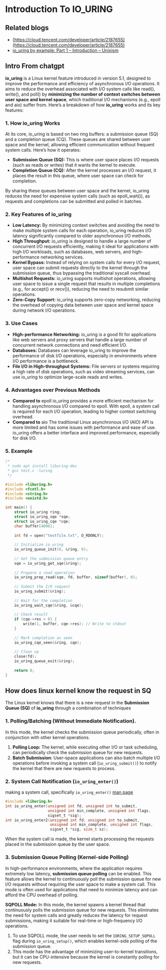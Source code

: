# Introduction To IO_URING
## Related blogs

- [https://cloud.tencent.com/developer/article/2187655](https://cloud.tencent.com/developer/article/2187655)
- [io_uring by example: Part 1 – Introduction – Unixism](https://unixism.net/2020/04/io-uring-by-example-part-1-introduction/)

## Intro From chatgpt

**io_uring** is a Linux kernel feature introduced in version 5.1, designed to improve the performance and efficiency of asynchronous I/O operations. It aims to reduce the overhead associated with I/O system calls like read(), write(), and poll() by **minimizing the number of context switches between user space and kernel space**, which traditional I/O mechanisms (e.g., epoll and aio) suffer from. Here’s a breakdown of how **io_uring** works and its key features:

### **1. How io_uring Works**

At its core, io_uring is based on two ring buffers: a submission queue (SQ) and a completion queue (CQ). These queues are shared between user space and the kernel, allowing efficient communication without frequent system calls. Here’s how it operates:

- **Submission Queue (SQ):** This is where user space places I/O requests (such as reads or writes) that it wants the kernel to execute.
- **Completion Queue (CQ):** After the kernel processes an I/O request, it places the result in this queue, where user space can check for completion.

By sharing these queues between user space and the kernel, io_uring reduces the need for expensive system calls (such as epoll_wait()), as requests and completions can be submitted and polled in batches.

### **2. Key Features of io_uring**

- **Low Latency:** By minimizing context switches and avoiding the need to make multiple system calls for each operation, io_uring reduces I/O latency significantly compared to older asynchronous I/O methods.
- **High Throughput:** io_uring is designed to handle a large number of concurrent I/O requests efficiently, making it ideal for applications with high I/O workloads, such as databases, web servers, and high-performance networking services.
- **Kernel Bypass:** Instead of relying on system calls for every I/O request, user space can submit requests directly to the kernel through the submission queue, thus bypassing the traditional syscall overhead.
- **Multishot Requests:** io_uring supports multishot operations, allowing user space to issue a single request that results in multiple completions (e.g., for accept() or recv()), reducing the need to resubmit similar operations.
- **Zero-Copy Support:** io_uring supports zero-copy networking, reducing the overhead of copying data between user space and kernel space during network I/O operations.

### **3. Use Cases**

- **High-performance Networking:** io_uring is a good fit for applications like web servers and proxy servers that handle a large number of concurrent network connections and need efficient I/O.
- **Databases:** Databases can leverage io_uring to improve the performance of disk I/O operations, especially in environments where I/O performance is a bottleneck.
- **File I/O in High-throughput Systems:** File servers or systems requiring a high rate of disk operations, such as video streaming services, can use io_uring to optimize large-scale reads and writes.

### **4. Advantages over Previous Methods**

- **Compared to** epoll io_uring provides a more efficient mechanism for handling asynchronous I/O compared to epoll. With epoll, a system call is required for each I/O operation, leading to higher context switching overhead.
- **Compared to** aio The traditional Linux asynchronous I/O (AIO) API is more limited and has some issues with performance and ease of use. io_uring offers a better interface and improved performance, especially for disk I/O.

### 5. Example

```c
/*
 * sudo apt install liburing-dev
 * gcc test.c -luring
 */

#include <liburing.h>
#include <fcntl.h>
#include <string.h>
#include <unistd.h>

int main() {
    struct io_uring ring;
    struct io_uring_sqe *sqe;
    struct io_uring_cqe *cqe;
    char buffer[4096];
    
    int fd = open("testfile.txt", O_RDONLY);
    
    // Initialize io_uring
    io_uring_queue_init(8, &ring, 0);
    
    // Get the submission queue entry
    sqe = io_uring_get_sqe(&ring);
    
    // Prepare a read operation
    io_uring_prep_read(sqe, fd, buffer, sizeof(buffer), 0);
    
    // Submit the I/O request
    io_uring_submit(&ring);
    
    // Wait for the completion
    io_uring_wait_cqe(&ring, &cqe);
    
    // Check result
    if (cqe->res > 0) {
        write(1, buffer, cqe->res); // Write to stdout
    }
    
    // Mark completion as seen
    io_uring_cqe_seen(&ring, cqe);
    
    // Clean up
    close(fd);
    io_uring_queue_exit(&ring);
    
    return 0;
}
```

## How does linux kernel know the request in SQ

The Linux kernel knows that there is a new request in the **Submission Queue (SQ)** of **io_uring** through a combination of techniques

### **1. Polling/Batching (Without Immediate Notification).**

In this mode, the kernel checks the submission queue periodically, often in conjunction with other kernel operations.

1. **Polling Loop:** The kernel, while executing other I/O or task scheduling, can periodically check the submission queue for new requests.
2. **Batch Submission**: User-space applications can also batch multiple I/O operations before invoking a system call (`io_uring_submit()`) to notify the kernel that there are new requests to process.

### **2. System Call Notification (`io_uring_enter()`)**

making a system call, specifically `io_uring_enter()` [man page](https://man7.org/linux/man-pages/man2/io_uring_enter.2.html)

```c
#include <liburing.h>
int io_uring_enter(unsigned int fd, unsigned int to_submit,
                   unsigned int min_complete, unsigned int flags,
                   sigset_t *sig);
int io_uring_enter2(unsigned int fd, unsigned int to_submit,
                    unsigned int min_complete, unsigned int flags,
                    sigset_t *sig, size_t sz);
```

When the system call is made, the kernel starts processing the requests placed in the submission queue by the user space.

### 3. **Submission Queue Polling (Kernel-side Polling)**

In high-performance environments, where the application requires extremely low latency, **submission queue polling** can be enabled. This feature allows the kernel to continuously poll the submission queue for new I/O requests without requiring the user space to make a system call. This mode is often used for applications that need to minimize latency and can afford the CPU overhead of polling.

**SQPOLL Mode:** In this mode, the kernel spawns a kernel thread that continuously polls the submission queue for new requests. This eliminates the need for system calls and greatly reduces the latency for request submissions, making it suitable for real-time or high-frequency I/O operations.

1. To use SQPOLL mode, the user needs to set the `IORING_SETUP_SQPOLL` flag during `io_uring_setup()`, which enables kernel-side polling of the submission queue.
2. This mode has the advantage of minimizing user-to-kernel transitions, but it can be CPU-intensive because the kernel is constantly polling for new requests.